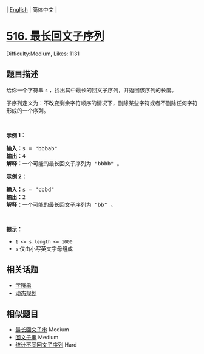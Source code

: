 
| [English](problem_en.md) | 简体中文 |

# [516. 最长回文子序列](https://leetcode.cn/problems/longest-palindromic-subsequence/)
Difficulty:Medium, Likes: 1131

## 题目描述

<p>给你一个字符串 <code>s</code> ，找出其中最长的回文子序列，并返回该序列的长度。</p>

<p>子序列定义为：不改变剩余字符顺序的情况下，删除某些字符或者不删除任何字符形成的一个序列。</p>

<p> </p>

<p><strong>示例 1：</strong></p>

<pre>
<strong>输入：</strong>s = "bbbab"
<strong>输出：</strong>4
<strong>解释：</strong>一个可能的最长回文子序列为 "bbbb" 。
</pre>

<p><strong>示例 2：</strong></p>

<pre>
<strong>输入：</strong>s = "cbbd"
<strong>输出：</strong>2
<strong>解释：</strong>一个可能的最长回文子序列为 "bb" 。
</pre>

<p> </p>

<p><strong>提示：</strong></p>

<ul>
	<li><code>1 <= s.length <= 1000</code></li>
	<li><code>s</code> 仅由小写英文字母组成</li>
</ul>


## 相关话题

- [字符串](https://leetcode.cn/tag/string/)
- [动态规划](https://leetcode.cn/tag/dynamic-programming/)

## 相似题目

- [最长回文子串](../longest-palindromic-substring/README.md) Medium 
- [回文子串](../palindromic-substrings/README.md) Medium 
- [统计不同回文子序列](../count-different-palindromic-subsequences/README.md) Hard 
